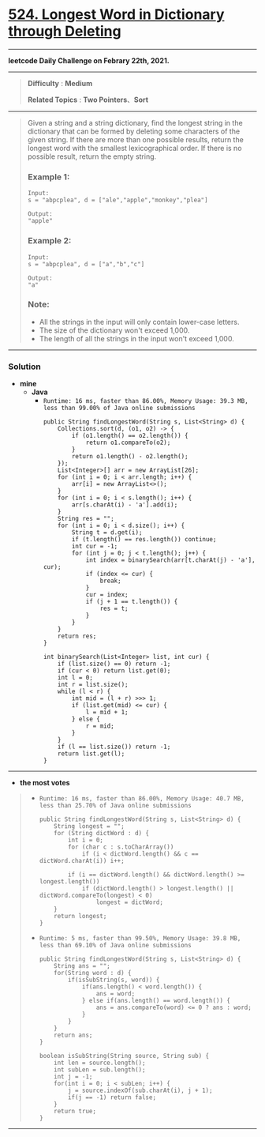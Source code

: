 # [524. Longest Word in Dictionary through Deleting](https://leetcode.com/problems/longest-word-in-dictionary-through-deleting/)

---

**leetcode Daily Challenge on Febrary 22th, 2021.**

---

> **Difficulty** : **Medium**
>
> **Related Topics** : **Two Pointers**、**Sort**

---

> Given a string and a string dictionary, find the longest string in the dictionary that can be formed by deleting some characters of the given string. If there are more than one possible results, return the longest word with the smallest lexicographical order. If there is no possible result, return the empty string.
>
> ### Example 1:
> ```
> Input:
> s = "abpcplea", d = ["ale","apple","monkey","plea"]
>
> Output:
> "apple"
> ```
>
> ### Example 2:
> ```
> Input:
> s = "abpcplea", d = ["a","b","c"]
>
> Output:
> "a"
> ```
>
> ### Note:
> * All the strings in the input will only contain lower-case letters.
> * The size of the dictionary won't exceed 1,000.
> * The length of all the strings in the input won't exceed 1,000.


---


### Solution
* **mine**
  * **Java**
    * `Runtime: 16 ms, faster than 86.00%, Memory Usage: 39.3 MB, less than 99.00% of Java online submissions`
      ```
      public String findLongestWord(String s, List<String> d) {
          Collections.sort(d, (o1, o2) -> {
              if (o1.length() == o2.length()) {
                  return o1.compareTo(o2);
              }
              return o1.length() - o2.length();
          });
          List<Integer>[] arr = new ArrayList[26];
          for (int i = 0; i < arr.length; i++) {
              arr[i] = new ArrayList<>();
          }
          for (int i = 0; i < s.length(); i++) {
              arr[s.charAt(i) - 'a'].add(i);
          }
          String res = "";
          for (int i = 0; i < d.size(); i++) {
              String t = d.get(i);
              if (t.length() == res.length()) continue;
              int cur = -1;
              for (int j = 0; j < t.length(); j++) {
                  int index = binarySearch(arr[t.charAt(j) - 'a'], cur);
                  if (index <= cur) {
                      break;
                  }
                  cur = index;
                  if (j + 1 == t.length()) {
                      res = t;
                  }
              }
          }
          return res;
      }

      int binarySearch(List<Integer> list, int cur) {
          if (list.size() == 0) return -1;
          if (cur < 0) return list.get(0);
          int l = 0;
          int r = list.size();
          while (l < r) {
              int mid = (l + r) >>> 1;
              if (list.get(mid) <= cur) {
                  l = mid + 1;
              } else {
                  r = mid;
              }
          }
          if (l == list.size()) return -1;
          return list.get(l);
      }
      ```
---


* **the most votes**
>  * `Runtime: 16 ms, faster than 86.00%, Memory Usage: 40.7 MB, less than 25.70% of Java online submissions`
>    ```
>    public String findLongestWord(String s, List<String> d) {
>        String longest = "";
>        for (String dictWord : d) {
>            int i = 0;
>            for (char c : s.toCharArray())
>                if (i < dictWord.length() && c == dictWord.charAt(i)) i++;
>
>            if (i == dictWord.length() && dictWord.length() >= longest.length())
>                if (dictWord.length() > longest.length() || dictWord.compareTo(longest) < 0)
>                    longest = dictWord;
>        }
>        return longest;
>    }
>    ```
>
>  * `Runtime: 5 ms, faster than 99.50%, Memory Usage: 39.8 MB, less than 69.10% of Java online submissions`
>    ```
>    public String findLongestWord(String s, List<String> d) {
>        String ans = "";
>        for(String word : d) {
>            if(isSubString(s, word)) {
>                if(ans.length() < word.length()) {
>                    ans = word;
>                } else if(ans.length() == word.length()) {
>                    ans = ans.compareTo(word) <= 0 ? ans : word;
>                }
>            }
>        }
>        return ans;
>    }
>    
>    boolean isSubString(String source, String sub) {
>        int len = source.length();
>        int subLen = sub.length();
>        int j = -1;
>        for(int i = 0; i < subLen; i++) {
>            j = source.indexOf(sub.charAt(i), j + 1);
>            if(j == -1) return false;
>        }
>        return true;
>    }
>    ```

---
